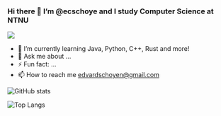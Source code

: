 ### Hi there 👋 I’m @ecschoye and I study Computer Science at NTNU
![](https://komarev.com/ghpvc/?username=ecschoye)

- 🌱 I’m currently learning Java, Python, C++, Rust and more!
- 💬 Ask me about ...
- ⚡ Fun fact: ...
- 📫 How to reach me edvardschoyen@gmail.com

![GitHub stats](https://github-readme-stats-jet-seven-49.vercel.app/api?username=ecschoye&show_icons=false&theme=nord)


![Top Langs](https://github-readme-stats-jet-seven-49.vercel.app/api/top-langs/?username=ecschoye&size_weight=0.5&count_weight=0.5&layout=donut&theme=nord&hide=jupyter%20notebook&langs_count=6)
